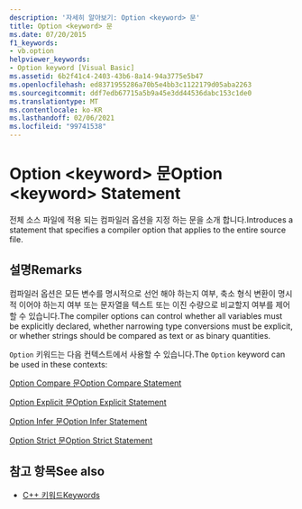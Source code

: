 ```yaml
---
description: '자세히 알아보기: Option <keyword> 문'
title: Option <keyword> 문
ms.date: 07/20/2015
f1_keywords:
- vb.option
helpviewer_keywords:
- Option keyword [Visual Basic]
ms.assetid: 6b2f41c4-2403-43b6-8a14-94a3775e5b47
ms.openlocfilehash: ed8371955286a70b5e4bb3c1122179d05aba2263
ms.sourcegitcommit: ddf7edb67715a5b9a45e3dd44536dabc153c1de0
ms.translationtype: MT
ms.contentlocale: ko-KR
ms.lasthandoff: 02/06/2021
ms.locfileid: "99741538"
---
```

# <a name="option-keyword-statement"></a><span data-ttu-id="4e959-103">Option \<keyword> 문</span><span class="sxs-lookup"><span data-stu-id="4e959-103">Option \<keyword> Statement</span></span>

<span data-ttu-id="4e959-104">전체 소스 파일에 적용 되는 컴파일러 옵션을 지정 하는 문을 소개 합니다.</span><span class="sxs-lookup"><span data-stu-id="4e959-104">Introduces a statement that specifies a compiler option that applies to the entire source file.</span></span>  
  
## <a name="remarks"></a><span data-ttu-id="4e959-105">설명</span><span class="sxs-lookup"><span data-stu-id="4e959-105">Remarks</span></span>  

 <span data-ttu-id="4e959-106">컴파일러 옵션은 모든 변수를 명시적으로 선언 해야 하는지 여부, 축소 형식 변환이 명시적 이어야 하는지 여부 또는 문자열을 텍스트 또는 이진 수량으로 비교할지 여부를 제어할 수 있습니다.</span><span class="sxs-lookup"><span data-stu-id="4e959-106">The compiler options can control whether all variables must be explicitly declared, whether narrowing type conversions must be explicit, or whether strings should be compared as text or as binary quantities.</span></span>  
  
 <span data-ttu-id="4e959-107">`Option` 키워드는 다음 컨텍스트에서 사용할 수 있습니다.</span><span class="sxs-lookup"><span data-stu-id="4e959-107">The `Option` keyword can be used in these contexts:</span></span>  
  
 [<span data-ttu-id="4e959-108">Option Compare 문</span><span class="sxs-lookup"><span data-stu-id="4e959-108">Option Compare Statement</span></span>](option-compare-statement.md)  
  
 [<span data-ttu-id="4e959-109">Option Explicit 문</span><span class="sxs-lookup"><span data-stu-id="4e959-109">Option Explicit Statement</span></span>](option-explicit-statement.md)  
  
 [<span data-ttu-id="4e959-110">Option Infer 문</span><span class="sxs-lookup"><span data-stu-id="4e959-110">Option Infer Statement</span></span>](option-infer-statement.md)  
  
 [<span data-ttu-id="4e959-111">Option Strict 문</span><span class="sxs-lookup"><span data-stu-id="4e959-111">Option Strict Statement</span></span>](option-strict-statement.md)  
  
## <a name="see-also"></a><span data-ttu-id="4e959-112">참고 항목</span><span class="sxs-lookup"><span data-stu-id="4e959-112">See also</span></span>

- [<span data-ttu-id="4e959-113">C++ 키워드</span><span class="sxs-lookup"><span data-stu-id="4e959-113">Keywords</span></span>](../keywords/index.md)
